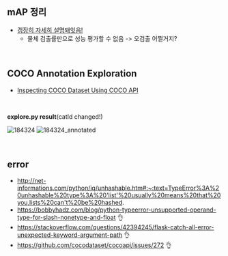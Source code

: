 ## mAP 정리
- [갱장히 자세히 설명돼잇음!](https://ctkim.tistory.com/79)  
  - 물체 검출률만으로 성능 평가할 수 없음 -> 오검출 어쩔거지?  

<br>

## COCO Annotation Exploration
- [Inspecting COCO Dataset Using COCO API](https://leimao.github.io/blog/Inspecting-COCO-Dataset-Using-COCO-API)  

<br>

**explore.py result**(catId changed!)  

![184324](https://user-images.githubusercontent.com/50016477/171102133-6b4de73f-f699-471c-8fd4-d93083ade4e8.jpg)
![184324_annotated](https://user-images.githubusercontent.com/50016477/171102146-e80643f2-c7d7-40fe-a0ea-df25ea0b8c66.jpg)
  
<br>

## error
- http://net-informations.com/python/iq/unhashable.htm#:~:text=TypeError%3A%20unhashable%20type%3A%20'list'%20usually%20means%20that%20you,lists%20can't%20be%20hashed.  
- https://bobbyhadz.com/blog/python-typeerror-unsupported-operand-type-for-slash-nonetype-and-float  👌  
- https://stackoverflow.com/questions/42394245/flask-catch-all-error-unexpected-keyword-argument-path  👌  
- https://github.com/cocodataset/cocoapi/issues/272  👌  

